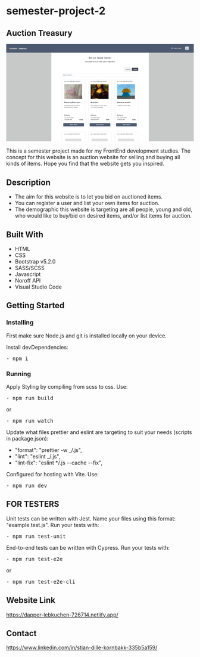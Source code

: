 # semester-project-2

## Auction Treasury

![Image of the Auction Treasury website](assets/readme/auctiontreasury.png)

This is a semester project made for my FrontEnd development studies. The concept for this website is an auction website for selling and buying all kinds of items. Hope you find that the website gets you inspired.

## Description

- The aim for this website is to let you bid on auctioned items.
- You can register a user and list your own items for auction.
- The demographic this website is targeting are all people, young and old, who would like to buy/bid on desired items, and/or list items for auction.

## Built With

- HTML
- CSS
- Bootstrap v5.2.0
- SASS/SCSS
- Javascript
- Noroff API
- Visual Studio Code

## Getting Started

### Installing

First make sure Node.js and git is installed locally on your device.

Install devDependencies:

<pre>
- npm i
</pre>

### Running

Apply Styling by compiling from scss to css. Use:

<pre>
- npm run build
</pre>

or

<pre>
- npm run watch
</pre>

Update what files prettier and eslint are targeting to suit your needs (scripts in package.json):

- "format": "prettier -w \_/.js",
- "lint": "eslint \_/.js",
- "lint-fix": "eslint \*/.js --cache --fix",

Configured for hosting with Vite. Use:

<pre>
- npm run dev
</pre>

## FOR TESTERS

Unit tests can be written with Jest. Name your files using this format: "example.test.js".
Run your tests with:

<pre>
- npm run test-unit
</pre>

End-to-end tests can be written with Cypress. Run your tests with:

<pre>
- npm run test-e2e
</pre>

or

<pre>
- npm run test-e2e-cli
</pre>

## Website Link

https://dapper-lebkuchen-726714.netlify.app/

## Contact

https://www.linkedin.com/in/stian-dille-kornbakk-335b5a159/
